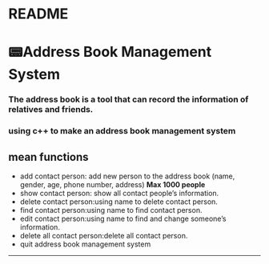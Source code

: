 # README

# 📟Address Book Management System

### The address book is a tool that can record the information of relatives and friends.

### using c++ to make an address book management system

## mean functions

- add contact person: add new person to the address book (name, gender, age, phone number,  address) **Max 1000 people**
- show contact person: show all contact people’s information.
- delete contact person:using name to delete contact person.
- find contact person:using name to find contact person.
- edit contact person:using name to find and change someone’s information.
- delete all contact person:delete all contact person.
- quit address book management system

---